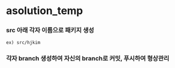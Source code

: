 # asolution_temp

### src 아래 각자 이름으로 패키지 생성
    ex) src/hjkim

### 각자 branch 생성하여 자신의 branch로 커밋, 푸시하여 형상관리
